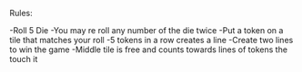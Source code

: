Rules:

-Roll 5 Die
-You may re roll any number of the die twice
-Put a token on a tile that matches your roll
-5 tokens in a row creates a line
-Create two lines to win the game
-Middle tile is free and counts towards lines of tokens the touch it 
